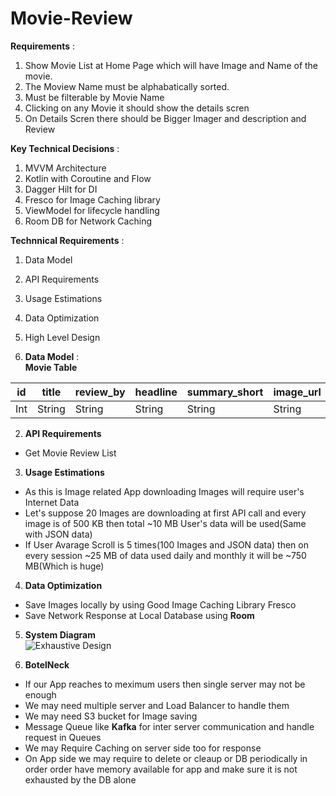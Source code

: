 # Movie-Review
**Requirements** :  
  1. Show Movie List at Home Page which will have Image and Name of the movie.
  2. The Moview Name must be alphabatically sorted.
  3. Must be filterable by Movie Name
  4. Clicking on any Movie it should show the details scren
  5. On Details Scren there should be Bigger Imager and description and Review

**Key Technical Decisions** :
  1. MVVM Architecture
  2. Kotlin with Coroutine and Flow
  3. Dagger Hilt for DI
  4. Fresco for Image Caching library
  5. ViewModel for lifecycle handling
  6. Room DB for Network Caching

**Technnical Requirements** :     
  1. Data Model
  2. API Requirements
  3. Usage Estimations
  4. Data Optimization
  5. High Level Design 

1. **Data Model** :  
**Movie Table**

 id  |    title      |  review_by  |  headline | summary_short  | image_url  | external_link | opening_date  |
---- | ------------- | ---------- | ---------- | -------------- |----------- |-------------- |-------------- |
 Int |    String     |   String   |   String   |    String      |  String    |    String     |    String     |
 
2. **API Requirements**
  * Get Movie Review List

3. **Usage Estimations**
  * As this is Image related App downloading Images will require user's Internet Data
  * Let's suppose 20 Images are downloading at first API call and every image is of 500 KB then total ~10 MB User's data will be used(Same with JSON data)
  * If User Avarage Scroll is 5 times(100 Images and JSON data) then on every session ~25 MB of data used daily and monthly it will be ~750 MB(Which is huge)

4. **Data Optimization**  
  * Save Images locally by using Good Image Caching Library Fresco
  * Save Network Response at Local Database using **Room**
  
5. **System Diagram**  
  ![Exhaustive Design](http://www.plantuml.com/plantuml/png/VP11IyD048Nl-ok6tdkmzImjKKIm8XNFoxXvIPPEicLtaWhYVpSnALICNlRolltUp6oISjIs5YCeb3HGz6MbbFi8fpuqXfs6I8jCF1fT42Sgd1b2Rae1xKBdOVVetvDzGUmGwSCGjGcE4sXn3oKMeH59j7r--BQyPbVcyqBq13s5UB1xf6De4cp6hi9FLrR17SWNTClAjEtO2xy99j_g5pfoT-z77q7gwpEvxfilgXz3wPqjGhG3RtSXXz1SSu_qi6CPnI6UfvwyruEtSBHStinApHzB3lnmZxa_KxZwBroR3PgyhUKB)
   
   
6. **BotelNeck**  
  * If our App reaches to meximum users then single server may not be enough
  * We may need multiple server and Load Balancer to handle them
  * We may need S3 bucket for Image saving
  * Message Queue like **Kafka** for inter server communication and handle request in Queues
  * We may Require Caching on server side too for response
  * On App side we may require to delete or cleaup or DB periodically in order order have memory available for app and make sure it is not exhausted by the DB alone






